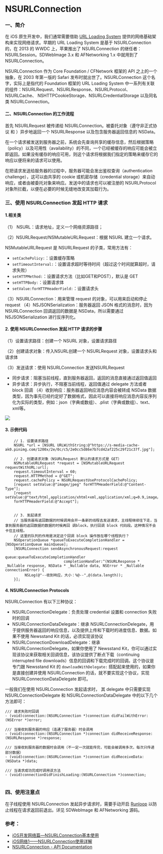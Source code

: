 # NSURLConnection


### 一、简介

在 iOS 原生开发中，我们通常需要借助 [URL Loading System](https://developer.apple.com/documentation/foundation/url_loading_system?language=objc) 提供的网络基础架构来实现网络请求。早期的 URL Loading System 是基于 NSURLConnection 的，在 2013 的 WWDC 上，苹果推出了 NSURLConnection 的继任者：NSURLSession。SDWebImage 3.x 和 AFNetworking 1.x 中就用到了 NSURLConnection。

NSURLConnection 作为 Core Foundation / CFNetwork 框架的 API 之上的一个抽象，在 2003 年第一版的 Safari 发布时就出世了。NSURLConnection 这个名字，实际上是指代的 Foundation 框架的 URL Loading System 中一系列有关联的组件：NSURLRequest、NSURLResponse、NSURLProtocol、 NSURLCache、 NSHTTPCookieStorage、NSURLCredentialStorage 以及同名类 NSURLConnection。

#### 二、NSURLConnection 的工作流程

首先 NSURLRequest 被传递给 NSURLConnection。被委托对象（遵守非正式协议 <NSURLConnectionDelegate> 和 <NSURLConnectionDataDelegate>）异步地返回一个 NSURLResponse 以及包含服务器返回信息的 NSData。

在一个请求被发送到服务器之前，系统会先查询共享的缓存信息，然后根据策略（policy）以及可用性（availability）的不同，一个已经被缓存的响应可能会被立即返回。如果没有缓存的响应可用，则这个请求将根据我们指定的策略来缓存它的响应以便将来的请求可以使用。

在把请求发送给服务器的过程中，服务器可能会发出鉴权查询（authentication challenge），这可以由共享的 cookie 或机密存储（credential storage）来自动响应，或者由被委托对象来响应。发送中的请求也可以被注册的 NSURLProtocol 对象所拦截，以便在必要的时候无缝地改变其加载行为。


### 三、使用 NSURLConnection 发起 HTTP 请求

#### 1.相关类
（1） NSURL：请求地址，定义一个网络资源路径；

（2）NSURLRequest/NSMutableURLRequest：根据 NSURL 建立一个请求。

NSMutableURLRequest 是 NSURLRequest 的子类，常用方法有：

- `setCachePolicy:`：设置缓存策略
- `setTimeoutInterval:`：设置请求超时等待时间（超过这个时间就算超时，请求失败）
- `setHTTPMethod:`：设置请求方法（比如GET和POST），默认是 GET
- `setHTTPBody:`：设置请求体
- `setValue:forHTTPHeaderField:`：设置请求头


（3）NSURLConnection：用来管理 request 的对象，可以用来启动和停止 request
（4）NSJSONSerialization：服务器返回 JSON 格式的消息时，因为 NSURLConnection 回调返回的数据是 NSData，所以需要通过 NSJSONSerialization 进行反序列化。

#### 2. 使用 NSURLConnection 发起 HTTP 请求的步骤

（1）设置请求路径：创建一个 NSURL 对象，设置请求路径

（2）创建请求对象：传入NSURL创建一个 NSURLRequest 对象，设置请求头和请求体

（3）发送请求：使用 NSURLConnection 发送NSURLRequest

   - 同步请求：阻塞当前线程，直到服务器返回，返回的消息直接通过返回值返回
   - 异步请求：异步执行，不阻塞当前线程，返回值通过 delegate 方法或者 block 回调
（4）收到响应：服务器返回响应消息内容会被转成 NSData 数据类型，因为事先已经约定好了数据格式，因此可以直接将响应消息内容反序列化为实际的类型，例如：json（字典或数组）、.plist（字典或数组）、text、xml等。

![](http://images.cnitblog.com/i/450136/201406/281617337427186.png)

#### 3. 示例代码

```
    // 1. 设置请求路径
    NSURL *url = [NSURL URLWithString:@"https://s-media-cache-ak0.pinimg.com/1200x/2e/0c/c5/2e0cc5d86e7b7cd42af225c29f21c37f.jpg"];
    
    // 2. 创建请求对象（NSURLRequest 默认的请求方式是 GET）
    NSMutableURLRequest *request = [NSMutableURLRequest requestWithURL:url];
    request.timeoutInterval = 60;
    request.HTTPMethod = @"GET";
    request.cachePolicy = NSURLRequestUseProtocolCachePolicy;
    [request setValue:@"image/jpeg" forHTTPHeaderField:@"Content-Type"];
    [request setValue:@"text/html,application/xhtml+xml,application/xml;q=0.9,image/webp,*/*;q=0.8"
    forHTTPHeaderField:@"Accept"];


	// 3. 发起请求
    // 当服务器有返回数据的时候调用会开一条新的线程去发送请求，主线程继续往下走，当拿到服务器的返回数据的数据的时候再回 调block，执行回调 block 代码段。这种情况不会卡住主线程。
    // 这里的队列的作用是决定这个回调 block 操作放在哪个线程执行？
    NSOperationQueue *queueToExecuteCompletionHandler = [NSOperationQueue mainQueue];
    [NSURLConnection sendAsynchronousRequest:request
                                       queue:queueToExecuteCompletionHandler
                           completionHandler:^(NSURLResponse * _Nullable response, NSData * _Nullable data, NSError * _Nullable connectionError) {
         NSLog(@"--收到响应，大小：%@--",@(data.length));
    }];
```

#### 4. NSURLConnection Protocols

NSURLConnection 有以下三种协议：

- NSURLConnectionDelegate：负责处理 credential 设置和 connection 失败时的回调
- NSURLConnectionDataDelegate：继承 NSURLConnectionDelegate，用于提供服务器返回的响应信息，以及提供上传和下载时的进度信息、数据。如果不使用 Newsstand Kit 的话，必须实现该协议
- NSURLConnectionDownloadDelegate：继承 NSURLConnectionDelegate，如果你使用了 Newsstand Kit，你可以通过实现该协议来获取相关回调信息，该协议提供了断点下载（continuing interrupted file downloads）信息的回调和下载完成时的回调。这个协议是专门跟 Newsstand Kit 的 `downloadWithDelegate:` 搭配起来使用的，如果你是直接创建并使用 NSURLConnection 的话，就不要实现这个协议，实现 NSURLConnectionDataDelegate 即可。


一般我们在使用 NSURLConnection 发起请求时， 其 delegate 中只需要实现 NSURLConnectionDelegate 和 NSURLConnectionDataDelegate 中的以下几个方法即可：

```
/// 请求失败时回调
- (void)connection:(NSURLConnection *)connection didFailWithError:(NSError *)error; 

/// 当接收到服务器的响应（连通了服务器）时会调用
- (void)connection:(NSURLConnection *)connection didReceiveResponse:(NSURLResponse *)response;

/// 当接收到服务器的数据时会调用（不一定一次就能传完，可能会被调用多次，每次只传递部分数据）
- (void)connection:(NSURLConnection *)connection didReceiveData:(NSData *)data;

/// 当请求成功完成时调用该方法
- (void)connectionDidFinishLoading:(NSURLConnection *)connection;


```


### 四、使用注意点
在子线程使用 NSURLConnection 发起异步请求时，需要手动开启 [Runloop](https://github.com/ShannonChenCHN/iOSLevelingUp/issues/16#issuecomment-353788365) 以防止线程在请求返回前退出。详见 SDWebImage 和 AFNetworking 源码。


### 参考：
- [iOS开发网络篇—NSURLConnection基本使用](https://www.cnblogs.com/wendingding/p/3813572.html)
- [iOS网络1——NSURLConnection使用详解](http://www.cnblogs.com/mddblog/p/5134783.html)
- [NSURLConnection - API Documentation](https://developer.apple.com/documentation/foundation/nsurlconnection?language=objc)
